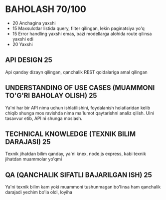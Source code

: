 # BAHOLASH 70/100

- 20 Anchagina yaxshi
- 15 Maxsulotlar listida query, filter qilingan, lekin paginatsiya yo'q
- 15 Error handling yaxshi emas, bazi modellarga alohida route qilinsa yaxshi edi
- 20 Yaxshi

## API DESIGN 25

Api qanday dizayn qilingan, qanchalik REST qoidalariga amal qilingan

## UNDERSTANDING OF USE CASES (MUAMMONI TO'G'RI BAHOLAY OLISH) 25

Ya'ni har bir API nima uchun ishlatilishini, foydalanish holatlaridan kelib chiqib
shunga mos ravishda nima ma'lumot qaytarishni analiz qilish. UIni tasavvur etib,
API ni shunga moslash.

## TECHNICAL KNOWLEDGE (TEXNIK BILIM DARAJASI) 25

Texnik jihatdan bilim qanday, ya'ni knex, node.js express, kabi texnik jihatdan muammolar yo'qmi

## QA (QANCHALIK SIFATLI BAJARILGAN ISH) 25

Ya'ni texnik bilim kam yoki muammoni tushunmagan bo'linsa ham qanchalik darajadi yechim bo'la oldi, loyiha
